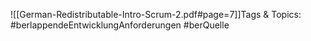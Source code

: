 
![[German-Redistributable-Intro-Scrum-2.pdf#page=7]]Tags & Topics:
   #berlappendeEntwicklungAnforderungen
   #berQuelle